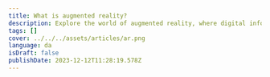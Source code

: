 ```yaml
---
title: What is augmented reality?
description: Explore the world of augmented reality, where digital information is seamlessly integrated into the physical world.
tags: []
cover: ../../../assets/articles/ar.png
language: da
isDraft: false
publishDate: 2023-12-12T11:28:19.578Z
---
```

